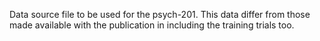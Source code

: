 Data source file to be used for the psych-201. 
This data differ from those made available with the publication in including the training trials too.
